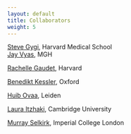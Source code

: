 ```yaml
---
layout: default
title: Collaborators
weight: 5
---
```



[Steve Gygi](https://gygi.med.harvard.edu/index.html/), Harvard Medical School  
[Jay Vyas](http://www2.massgeneral.org/id/labs/vyas/), MGH  

[Rachelle Gaudet](https://www.mcb.harvard.edu/directory/rachelle-gaudet/), Harvard

[Benedikt Kessler](https://www.ndm.ox.ac.uk/principal-investigators/researcher/benedikt-kessler), Oxford

[Huib Ovaa](https://www.universiteitleiden.nl/en/staffmembers/huib-ovaa#tab-1), Leiden

[Laura Itzhaki](https://www.phar.cam.ac.uk/research/Itzhaki), Cambridge University

[Murray Selkirk](http://www3.imperial.ac.uk/people/m.selkirk), Imperial College London 
